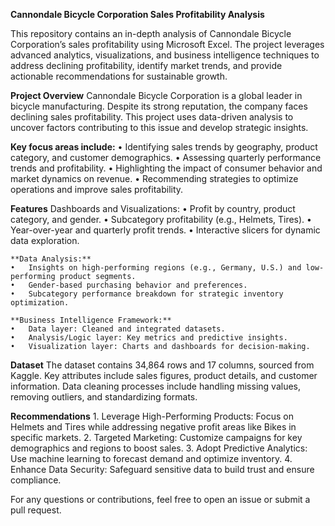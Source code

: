**Cannondale Bicycle Corporation Sales Profitability Analysis**

This repository contains an in-depth analysis of Cannondale Bicycle Corporation’s sales profitability using Microsoft Excel. The project leverages advanced analytics, visualizations, and business intelligence techniques to address declining profitability, identify market trends, and provide actionable recommendations for sustainable growth.

**Project Overview**
Cannondale Bicycle Corporation is a global leader in bicycle manufacturing. Despite its strong reputation, the company faces declining sales profitability. This project uses data-driven analysis to uncover factors contributing to this issue and develop strategic insights.

**Key focus areas include:**
•	Identifying sales trends by geography, product category, and customer demographics.
•	Assessing quarterly performance trends and profitability.
•	Highlighting the impact of consumer behavior and market dynamics on revenue.
•	Recommending strategies to optimize operations and improve sales profitability.

**Features**
	Dashboards and Visualizations:
	•	Profit by country, product category, and gender.
	•	Subcategory profitability (e.g., Helmets, Tires).
	•	Year-over-year and quarterly profit trends.
	•	Interactive slicers for dynamic data exploration.
 
	**Data Analysis:**
	•	Insights on high-performing regions (e.g., Germany, U.S.) and low- performing product segments.
	•	Gender-based purchasing behavior and preferences.
	•	Subcategory performance breakdown for strategic inventory optimization.
 
	**Business Intelligence Framework:**
	•	Data layer: Cleaned and integrated datasets.
	•	Analysis/Logic layer: Key metrics and predictive insights.
	•	Visualization layer: Charts and dashboards for decision-making.

**Dataset**
The dataset contains 34,864 rows and 17 columns, sourced from Kaggle. Key attributes include sales figures, product details, and customer information. Data cleaning processes include handling missing values, removing outliers, and standardizing formats.

**Recommendations**
	1.	Leverage High-Performing Products: Focus on Helmets and Tires while addressing negative profit areas like Bikes in specific markets.
	2.	Targeted Marketing: Customize campaigns for key demographics and regions to boost sales.
	3.	Adopt Predictive Analytics: Use machine learning to forecast demand and optimize inventory.
	4.	Enhance Data Security: Safeguard sensitive data to build trust and ensure compliance.

For any questions or contributions, feel free to open an issue or submit a pull request.
